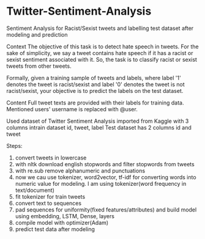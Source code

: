 # Twitter-Sentiment-Analysis
Sentiment Analysis for Racist/Sexist tweets and labelling test dataset after modeling and prediction

Context
The objective of this task is to detect hate speech in tweets. For the sake of simplicity, we say a tweet contains hate speech if it has a racist or sexist sentiment associated with it. So, the task is to classify racist or sexist tweets from other tweets.

Formally, given a training sample of tweets and labels, where label '1' denotes the tweet is racist/sexist and label '0' denotes the tweet is not racist/sexist, your objective is to predict the labels on the test dataset.

Content
Full tweet texts are provided with their labels for training data.
Mentioned users' username is replaced with @user.

Used dataset of Twitter Sentiment Analysis imported from Kaggle with 3 columns intrain dataset id, tweet, label
Test dataset has 2 columns id and tweet

Steps:
1) convert tweets in lowercase
2) with nltk download english stopwords and filter stopwords from tweets
3) with re.sub remove alphanumeric and punctuations
4) now we cau use tokenizer, word2vector, tf-idf for converting words into numeric value for modeling. I am using tokenizer(word frequency in text/document)
5) fit tokenizer for train tweets
6) convert text to sequences
7) pad sequences for uniformity(fixed features/attributes) and build model using embedding, LSTM, Dense, layers
8) compile model with optimizer(Adam)
9) predict test data after modeling
